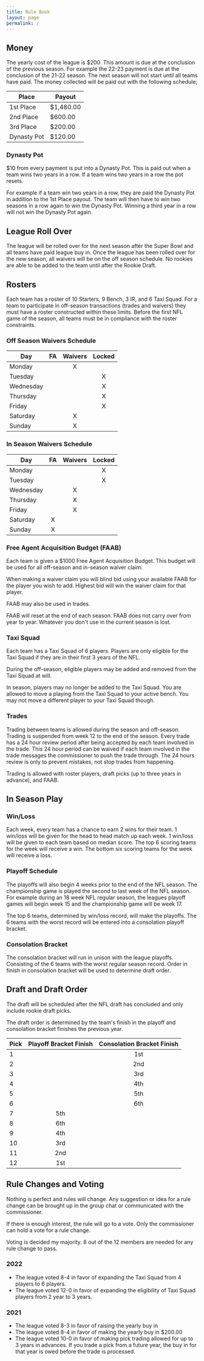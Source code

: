 ```yaml
---
title: Rule Book
layout: page
permalink: /
---
```


## Money
The yearly cost of the league is $200. This amount is due at the conclusion of the previous season. For example the 22-23 payment is due at the conclusion of the 21-22 season. The next season will not start until all teams have paid. The money collected will be paid out with the following schedule;

| Place       | Payout    |
| ---         | ---       |
| 1st Place   | $1,480.00 |
| 2nd Place   | $600.00   |
| 3rd Place   | $200.00   |
| Dynasty Pot | $120.00   |

### Dynasty Pot

$10 from every payment is put into a Dynasty Pot. This is paid out when a team wins two years in a row. If a team wins two years in a row the pot resets.

For example if a team win two years in a row, they are paid the Dynasty Pot in addition to the 1st Place payout. The team will then have to win two seasons in a row again to win the Dynasty Pot. Winning a third year in a row will not win the Dynasty Pot again.

## League Roll Over
The league will be rolled over for the next season after the Super Bowl and all teams have paid league buy in. Once the league has been rolled over for the new season, all waivers will be on the off season schedule. No rookies are able to be added to the team until after the Rookie Draft.

## Rosters
Each team has a roster of 10 Starters, 9 Bench, 3 IR, and 6 Taxi Squad. For a team to participate in off-season transactions (trades and waivers) they must have a roster constructed within these limits. Before the first NFL game of the season, all teams must be in compliance with the roster constraints.

### Off Season Waivers Schedule

| Day       | FA    | Waivers | Locked  |
| ---       | :---: | :---:   | :---:   |
| Monday    |       | X       |         |
| Tuesday   |       |         | X       |
| Wednesday |       |         | X       |
| Thursday  |       |         | X       |
| Friday    |       |         | X       |
| Saturday  |       | X       |         |
| Sunday    |       | X       |         |

### In Season Waivers Schedule

| Day       | FA    | Waivers | Locked  |
| ---       | :---: | :---:   | :---:   |
| Monday    |       |         | X       |
| Tuesday   |       |         | X       |
| Wednesday |       | X       |         |
| Thursday  |       | X       |         |
| Friday    |       | X       |         |
| Saturday  | X     |         |         |
| Sunday    | X     |         |         |

### Free Agent Acquisition Budget (FAAB)
Each team is given a $1000 Free Agent Acquisition Budget. This budget will be used for all off-season and in-season waiver claim.

When making a waiver claim you will blind bid using your available FAAB for the player you wish to add. Highest bid will win the waiver claim for that player.

FAAB may also be used in trades.

FAAB will reset at the end of each season. FAAB does not carry over from year to year. Whatever you don't use in the current season is lost.

### Taxi Squad
Each team has a Taxi Squad of 6 players. Players are only eligible for the Taxi Squad if they are in their first 3 years of the NFL.

During the off-season, eligible players may be added and removed from the Taxi Squad at will.

In season, players may no longer be added to the Taxi Squad. You are allowed to move a playing from the Taxi Squad to your active bench. You may not move a different player to your Taxi Squad though. 

### Trades
Trading between teams is allowed during the season and off-season. Trading is suspended from week 12 to the end of the season. Every trade has a 24 hour review period after being accepted by each team involved in the trade. This 24 hour period can be waived if each team involved in the trade messages the commissioner to push the trade through. The 24 hours review is only to prevent mistakes, not stop trades from happening.

Trading is allowed with roster players, draft picks (up to three years in advance), and FAAB.

## In Season Play

### Win/Loss
Each week, every team has a chance to earn 2 wins for their team. 1 win/loss will be given for the head to head match up each week. 1 win/loss will be given to each team based on median score. The top 6 scoring teams for the week will receive a win. The bottom six scoring teams for the week will receive a loss.

### Playoff Schedule

The playoffs will also begin 4 weeks prior to the end of the NFL season. The championship game is played the second to last week of the NFL season. For example during an 18 week NFL regular season, the leagues playoff games will begin week 15 and the championship game will be week 17.

The top 6 teams, determined by win/loss record, will make the playoffs. The 6 teams with the worst record will be entered into a consolation playoff bracket.

### Consolation Bracket
The consolation bracket will run in unison with the league playoffs. Consisting of the 6 teams with the worst regular season record. Order in finish in consolation bracket will be used to determine draft order.

## Draft and Draft Order
The draft will be scheduled after the NFL draft has concluded and only include rookie draft picks.

The draft order is determined by the team's finish in the playoff and consolation bracket finishes the previous year.

| Pick  | Playoff Bracket Finish  | Consolation Bracket Finish  |
| ---   | :---:                   | :---:                       |
| 1     |                         | 1st                         |
| 2     |                         | 2nd                         |
| 3     |                         | 3rd                         |
| 4     |                         | 4th                         |
| 5     |                         | 5th                         |
| 6     |                         | 6th                         |
| 7     | 5th                     |                             |
| 8     | 6th                     |                             |
| 9     | 4th                     |                             |
| 10    | 3rd                     |                             |
| 11    | 2nd                     |                             |
| 12    | 1st                     |                             |


## Rule Changes and Voting
Nothing is perfect and rules will change. Any suggestion or idea for a rule change can be brought up in the group chat or communicated with the commissioner.

If there is enough interest, the rule will go to a vote. Only the commissioner can hold a vote for a rule change.

Voting is decided my majority. 8 out of the 12 members are needed for any rule change to pass.

### 2022
- The league voted 8-4 in favor of expanding the Taxi Squad from 4 players to 6 players.
- The league voted 12-0 in favor of expanding the eligibility of Taxi Squad players from 2 year to 3 years.

### 2021
- The league voted 8-3 in favor of raising the yearly buy in
- The league voted 8-4 in favor of making the yearly buy in $200.00
- The league voted 10-0 in favor of making pick trading allowed for up to 3 years in advances. If you trade a pick from a future year, the buy in for that year is owed before the trade is processed.
